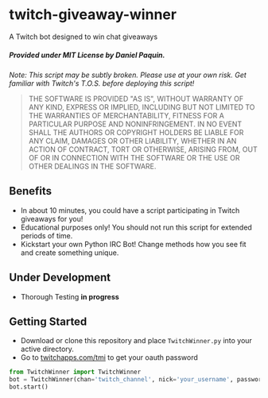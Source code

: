 # twitch-giveaway-winner
A Twitch bot designed to win chat giveaways

##### Provided under MIT License by Daniel Paquin.
*Note: This script may be subtly broken.  Please use at your own risk.  Get familiar with Twitch's T.O.S. before deploying this script!*
> THE SOFTWARE IS PROVIDED "AS IS", WITHOUT WARRANTY OF ANY KIND, EXPRESS OR IMPLIED, INCLUDING BUT NOT LIMITED TO THE WARRANTIES OF MERCHANTABILITY, FITNESS FOR A PARTICULAR PURPOSE AND NONINFRINGEMENT. IN NO EVENT SHALL THE AUTHORS OR COPYRIGHT HOLDERS BE LIABLE FOR ANY CLAIM, DAMAGES OR OTHER LIABILITY, WHETHER IN AN ACTION OF CONTRACT, TORT OR OTHERWISE, ARISING FROM, OUT OF OR IN CONNECTION WITH THE SOFTWARE OR THE USE OR OTHER DEALINGS IN THE SOFTWARE.

## Benefits
- In about 10 minutes, you could have a script participating in Twitch giveaways for you!
- Educational purposes only!  You should not run this script for extended periods of time.
- Kickstart your own Python IRC Bot!  Change methods how you see fit and create something unique.

## Under Development
- Thorough Testing **in progress**

## Getting Started
- Download or clone this repository and place ```TwitchWinner.py``` into your active directory.
- Go to [twitchapps.com/tmi](www.twitchapps.com/tmi/) to get your oauth password

```python
from TwitchWinner import TwitchWinner
bot = TwitchWinner(chan='twitch_channel', nick='your_username', password='oauth_password')
bot.start()
```